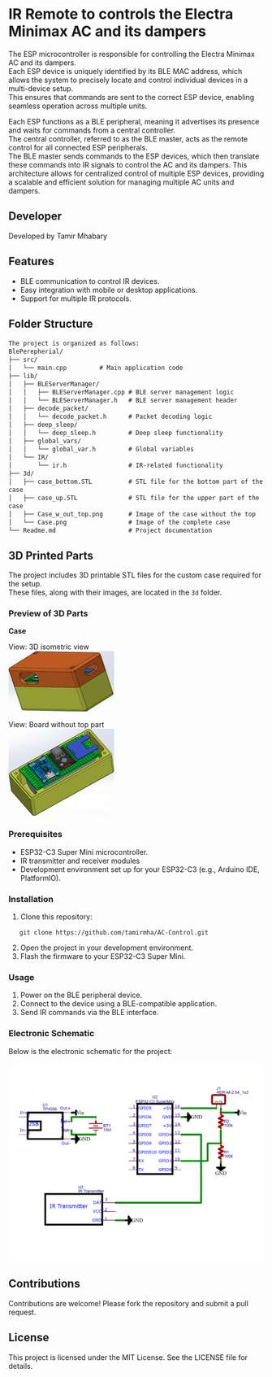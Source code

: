# IR Remote to controls the Electra Minimax AC and its dampers

The ESP microcontroller is responsible for controlling the Electra Minimax AC and its dampers.  
Each ESP device is uniquely identified by its BLE MAC address, which allows the system to precisely locate and control individual devices in a multi-device setup.  
This ensures that commands are sent to the correct ESP device, enabling seamless operation across multiple units.  

Each ESP functions as a BLE peripheral, meaning it advertises its presence and waits for commands from a central controller.  
The central controller, referred to as the BLE master, acts as the remote control for all connected ESP peripherals.  
The BLE master sends commands to the ESP devices, which then translate these commands into IR signals to control the AC and its dampers.
This architecture allows for centralized control of multiple ESP devices, providing a scalable and efficient solution for managing multiple AC units and dampers.

## Developer

Developed by Tamir Mhabary

## Features

- BLE communication to control IR devices.
- Easy integration with mobile or desktop applications.
- Support for multiple IR protocols.

## Folder Structure

```
The project is organized as follows:
BlePerepherial/
├── src/                
│   └── main.cpp         # Main application code
├── lib/                
│   ├── BLEServerManager/
│   │   ├── BLEServerManager.cpp # BLE server management logic
│   │   └── BLEServerManager.h   # BLE server management header             
│   ├── decode_packet/
│   │   └── decode_packet.h      # Packet decoding logic
│   ├── deep_sleep/
│   │   └── deep_sleep.h         # Deep sleep functionality
│   ├── global_vars/
│   │   └── global_var.h         # Global variables
│   └── IR/                      
│       └── ir.h                 # IR-related functionality
├── 3d/                
│   ├── case_bottom.STL          # STL file for the bottom part of the case
│   ├── case_up.STL              # STL file for the upper part of the case
│   ├── Case_w_out_top.png       # Image of the case without the top
│   └── Case.png                 # Image of the complete case
└── Readme.md                    # Project documentation
```

## 3D Printed Parts

The project includes 3D printable STL files for the custom case required for the setup.  
These files, along with their images, are located in the `3d` folder.

### Preview of 3D Parts

 **Case**  

  View: 3D isometric view  
  ![Case Top](3d/Case.png)

  View: Board without top part  
  ![Case Bottom](3d/Case_w_out_top.png)

### Prerequisites

- ESP32-C3 Super Mini microcontroller.  
- IR transmitter and receiver modules
- Development environment set up for your ESP32-C3 (e.g., Arduino IDE, PlatformIO).

### Installation

1. Clone this repository:
```
   git clone https://github.com/tamirmha/AC-Control.git
```
2. Open the project in your development environment.
3. Flash the firmware to your ESP32-C3 Super Mini.

### Usage

1. Power on the BLE peripheral device.
2. Connect to the device using a BLE-compatible application.
3. Send IR commands via the BLE interface.

### Electronic Schematic

Below is the electronic schematic for the project:

![Electronic Schematic](Schematic_IR_2025-03-31.png)

## Contributions

Contributions are welcome! Please fork the repository and submit a pull request.

## License

This project is licensed under the MIT License. See the LICENSE file for details.
